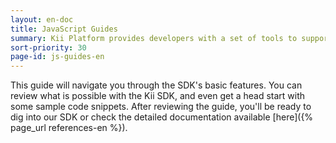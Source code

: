```yaml
---
layout: en-doc
title: JavaScript Guides
summary: Kii Platform provides developers with a set of tools to support HTML5 application development. &nbsp;Our Javascript SDK gives you the opportunity to develop applications without ever needing your own server-side backend.
sort-priority: 30
page-id: js-guides-en
---
```

This guide will navigate you through the SDK's basic features.  You can review
what is possible with the Kii SDK, and even get a head start with some sample
code snippets.  After reviewing the guide, you'll be ready to dig into our SDK
or check the detailed documentation available
[here]({% page_url references-en %}).
